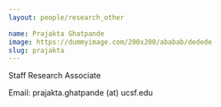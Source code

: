 ```yaml
---
layout: people/research_other

name: Prajakta Ghatpande
image: https://dummyimage.com/200x200/ababab/dedede
slug: prajakta
---
```


Staff Research Associate

Email: prajakta.ghatpande (at) ucsf.edu
